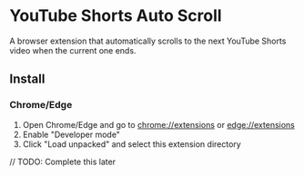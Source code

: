 # YouTube Shorts Auto Scroll

A browser extension that automatically scrolls to the next YouTube Shorts video when the current one ends.

## Install

### Chrome/Edge

1. Open Chrome/Edge and go to [chrome://extensions](chrome://extensions) or [edge://extensions](edge://extensions)
2. Enable "Developer mode"
3. Click "Load unpacked" and select this extension directory

// TODO: Complete this later
